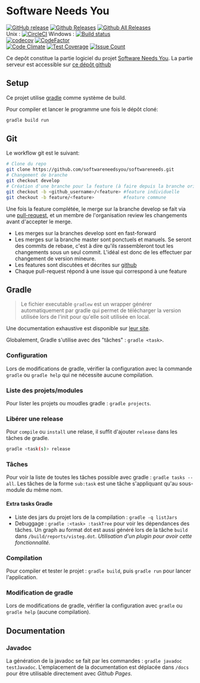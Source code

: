 # Software Needs You
[![GitHub release](https://img.shields.io/github/release/softwareneedsyou/softwareneedsyou.svg)](https://github.com/softwareneedsyou/softwareneedsyou/releases)
[![Github Releases](https://img.shields.io/github/downloads/softwareneedsyou/softwareneedsyou/latest/total.svg)](https://github.com/softwareneedsyou/softwareneedsyou/releases)
[![Github All Releases](https://img.shields.io/github/downloads/softwareneedsyou/softwareneedsyou/total.svg)](https://github.com/softwareneedsyou/softwareneedsyou/releases)
<br/>
Unix : [![CircleCI](https://circleci.com/gh/softwareneedsyou/softwareneedsyou/tree/master.svg?style=shield)](https://circleci.com/gh/softwareneedsyou/softwareneedsyou/tree/master)
Windows : [![Build status](https://ci.appveyor.com/api/projects/status/7gqmng0p2gt008pp/branch/master?svg=true)](https://ci.appveyor.com/project/TristanEduProjet/softwareneedsyou/branch/master)
<br/>
[![codecov](https://codecov.io/gh/softwareneedsyou/softwareneedsyou/branch/master/graph/badge.svg)](https://codecov.io/gh/softwareneedsyou/softwareneedsyou)
[![CodeFactor](https://www.codefactor.io/repository/github/softwareneedsyou/softwareneedsyou/badge)](https://www.codefactor.io/repository/github/softwareneedsyou/softwareneedsyou)
<br/>
[![Code Climate](https://codeclimate.com/github/softwareneedsyou/softwareneedsyou/badges/gpa.svg)](https://codeclimate.com/github/softwareneedsyou/softwareneedsyou)
[![Test Coverage](https://codeclimate.com/github/softwareneedsyou/softwareneedsyou/badges/coverage.svg)](https://codeclimate.com/github/softwareneedsyou/softwareneedsyou/coverage)
[![Issue Count](https://codeclimate.com/github/softwareneedsyou/softwareneedsyou/badges/issue_count.svg)](https://codeclimate.com/github/softwareneedsyou/softwareneedsyou)

Ce depôt constitue la partie logiciel du projet [Software Needs You](https://github.com/softwareneedstou).
La partie serveur est accessible sur [ce dépôt github](https://github.com/softwareneedsyou/softwareneedsyou-server)

## Setup
Ce projet utilise [gradle](https://gradle.org/) comme système de build.

Pour compiler et lancer le programme une fois le dépôt cloné:
```bash
gradle build run
```

## Git
Le  workflow git est le suivant:
```bash
# Clone du repo
git clone https://github.com/softwareneedsyou/softwareneeds.git
# Changement de branche
git checkout develop
# Création d'une branche pour la feature (à faire depuis la branche origin/develop)
git checkout -b <github_username>/<feature> #feature individuelle
git checkout -b feature/<feature>           #feature commune
```
Une fois la feature complétée, le merge sur la branche develop se fait via une [pull-request](https://github.com/softwareneedsyou/softwareneedsyou/pulls), et un membre de l'organisation review les changements avant d'accepter le merge.

* Les merges sur la branches develop sont en fast-forward
* Les merges sur la branche master sont ponctuels et manuels. Se seront des commits de rebase, c'est à dire qu'ils rassembleront tout les changements sous un seul commit.
  L'idéal est donc de les effectuer par changement de version mineure.
* Les features sont discutées et décrites sur [github](https://github.com/softwareneedsyou/softwareneedsyou/projects)
* Chaque pull-request répond à une issue qui correspond à une feature 

## Gradle
>Le fichier executable `gradlew` est un wrapper générer automatiquement par gradle qui permet de télécharger la
version utilisée lors de l'init pour qu'elle soit utilisée en local.

Une documentation exhaustive est disponible sur [leur site](https://docs.gradle.org/3.4.1/userguide/userguide.html).

Globalement, Gradle s'utilise avec des "tâches" : `gradle <task>`.

### Configuration
Lors de modifications de gradle, vérifier la configuration avec la commande `gradle` ou `gradle help` qui ne nécessite
aucune compilation.

### Liste des projets/modules
Pour lister les projets ou moudles gradle : ```gradle projects```.

### Libérer une release
Pour ```compile``` ou ```install``` une relase, il suffit d'ajouter ```release``` dans les tâches de gradle.
```bash
gradle <task(s)> release
```

### Tâches
Pour voir la liste de toutes les tâches possible avec gradle : `gradle tasks --all`.
Les tâches de la forme `sub:task` est une tâche s'appliquant qu'au sous-module du même nom.

#### Extra tasks Gradle
* Liste des jars du projet lors de la compilation : `gradle -q listJars`
* Debuggage : `gradle :<task> :taskTree` pour voir les dépendances des tâches.
Un graph au format dot est aussi généré lors de la tâche `build` dans `/build/reports/visteg.dot`.
*Utilisation d'un plugin pour avoir cette fonctionnalité.*

### Compilation
Pour compiler et tester le projet : `gradle build`, puis `gradle run` pour lancer l'application.

### Modification de gradle
Lors de modifications de gradle, vérifier la configuration avec `gradle` ou `gradle help` (aucune compilation).

## Documentation
### Javadoc
La génération de la javadoc se fait par les commandes : `gradle javadoc testJavadoc`.
L'emplacement de la documentation est déplacée dans `/docs` pour être utilisable directement avec *Github Pages*.
